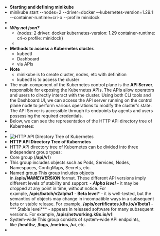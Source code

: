 - **Starting and defining minikube**
- minikube start --nodes=2 --driver=docker --kubernetes-version=1.29.1 --container-runtime=cri-o --profile minidock
-
- ***Why not  json?***
	- {nodes: 2     driver: docker    kubernetes-version: 1.29  container-runtime: cri-o  profile: minidock}
	-
- **Methods to access a Kubernetes cluster.**
	- kubectl
	- Dashboard
	- via APIs
- **Note**
	- minikube is to create cluster, nodes, etc with definition
	- kubectl is to access the cluster
- The main component of the Kubernetes control plane is the **API Server**, responsible for exposing the Kubernetes APIs. The APIs allow operators and users to directly interact with the cluster. Using both CLI tools and the Dashboard UI, we can access the API server running on the control plane node to perform various operations to modify the cluster's state. The API Server is accessible through its endpoints by agents and users possessing the required credentials.
- Below, we can see the representation of the HTTP API directory tree of Kubernetes:
-
- ![HTTP API Directory Tree of Kubernetes](https://courses.edx.org/asset-v1:LinuxFoundationX+LFS158x+1T2022+type@asset+block@LFS158_2023_CourseImage_Chapter-7-02.png)
- **HTTP API Directory Tree of Kubernetes**
- HTTP API directory tree of Kubernetes can be divided into three independent group types:
- Core group (**/api/v1**)
- This group includes objects such as Pods, Services, Nodes, Namespaces, ConfigMaps, Secrets, etc.
- Named group
  This group includes objects in **/apis/$NAME/$VERSION** format. These different API versions imply different levels of stability and support:
  - ***Alpha level*** - it may be dropped at any point in time, without notice. For example, **/apis/batch/v2alpha1**
  - **Beta level*** - it is well-tested, but the semantics of objects may change in incompatible ways in a subsequent beta or stable release. For example, **/apis/certificates.k8s.io/v1beta1**
  -*** Stable level*** - appears in released software for many subsequent versions. For example, **/apis/networking.k8s.io/v1**
- System-wide
  This group consists of system-wide API endpoints, like **/healthz**, **/logs**, **/metrics**, **/ui**, etc.
-